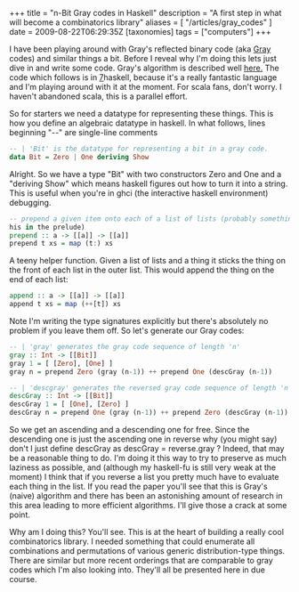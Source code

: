 +++
title = "n-Bit Gray codes in Haskell"
description = "A first step in what will become a combinatorics library"
aliases = [ "/articles/gray_codes" ]
date = 2009-08-22T06:29:35Z
[taxonomies]
tags = ["computers"]
+++


I have been playing around with Gray's reflected binary code (aka
[Gray][5] codes) and similar things a bit. Before I reveal why I'm doing
this lets just dive in and write some code. Gray's algorithm is
described well [here.][6] The code which follows is in [7]haskell,
because it's a really fantastic language and I'm playing around with it
at the moment. For scala fans, don't worry. I haven't abandoned scala,
this is a parallel effort.

So for starters we need a datatype for representing these things. This
is how you define an algebraic datatype in haskell. In what follows,
lines beginning "--" are single-line comments

```haskell
-- | 'Bit' is the datatype for representing a bit in a gray code.
data Bit = Zero | One deriving Show
```

Alright. So we have a type "Bit" with two constructors Zero and One and
a "deriving Show" which means haskell figures out how to turn it into a
string. This is useful when you're in ghci (the interactive haskell
environment) debugging.
```haskell
-- prepend a given item onto each of a list of lists (probably something to do t
his in the prelude)
prepend :: a -> [[a]] -> [[a]]
prepend t xs = map (t:) xs
```

A teeny helper function. Given a list of lists and a thing it sticks
the thing on the front of each list in the outer list. This would
append the thing on the end of each list:
```haskell
append :: a -> [[a]] -> [[a]]
append t xs = map (++[t]) xs
```

Note I'm writing the type signatures explicitly but there's absolutely
no problem if you leave them off. So let's generate our Gray codes:
```haskell
-- | 'gray' generates the gray code sequence of length 'n'
gray :: Int -> [[Bit]]
gray 1 = [ [Zero], [One] ]
gray n = prepend Zero (gray (n-1)) ++ prepend One (descGray (n-1))

-- | 'descgray' generates the reversed gray code sequence of length 'n'
descGray :: Int -> [[Bit]]
descGray 1 = [ [One], [Zero] ]
descGray n = prepend One (gray (n-1)) ++ prepend Zero (descGray (n-1))
```

So we get an ascending and a descending one for free. Since the
descending one is just the ascending one in reverse why (you might say)
don't I just define descGray as descGray = reverse.gray ? Indeed, that
may be a reasonable thing to do. I'm doing it this way to try to
preserve as much laziness as possible, and (although my haskell-fu is
still very weak at the moment) I think that if you reverse a list you
pretty much have to evaluate each thing in the list. If you read the
paper you'll see that this is Gray's (naive) algorithm and there has
been an astonishing amount of research in this area leading to more
efficient algorithms. I'll give those a crack at some point.

Why am I doing this? You'll see. This is at the heart of building a
really cool combinatorics library. I needed something that could
enumerate all combinations and permutations of various generic
distribution-type things. There are similar but more recent orderings
that are comparable to gray codes which I'm also looking into. They'll
all be presented here in due course.

[1]: http://www.uncarved.com/articles/gray_codes
[2]: http://www.uncarved.com/
[3]: http://www.uncarved.com/articles/contact
[4]: http://www.uncarved.com/login/
[5]: http://en.wikipedia.org/wiki/Gray_code
[6]: http://www.cs.auckland.ac.nz/CDMTCS//researchreports/304bob.pdf
[7]: http://www.haskell.org/
[8]: http://www.uncarved.com/tags/computers
